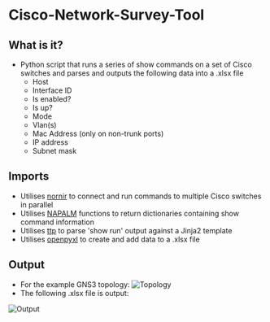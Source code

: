 # Cisco-Network-Survey-Tool
## What is it?
- Python script that runs a series of show commands on a set of Cisco switches and parses and outputs the following data into a .xlsx file
  - Host
  - Interface ID
  - Is enabled?
  - Is up?
  - Mode
  - Vlan(s)
  - Mac Address (only on non-trunk ports)
  - IP address
  - Subnet mask
## Imports
- Utilises [nornir](https://nornir.readthedocs.io/en/latest/) to connect and run commands to multiple Cisco switches in parallel
- Utilises [NAPALM](https://napalm.readthedocs.io/en/latest/) functions to return dictionaries containing show command information
- Utilises [ttp](https://ttp.readthedocs.io/en/latest/) to parse 'show run' output against a Jinja2 template
- Utilises [openpyxl](https://openpyxl.readthedocs.io/en/latest/) to create and add data to a .xlsx file
## Output
- For the example GNS3 topology:
![Topology](https://user-images.githubusercontent.com/38755612/93078869-20d1f200-f683-11ea-90cf-d9e89a0e8299.PNG)
- The following .xlsx file is output:

![Output](https://user-images.githubusercontent.com/38755612/93078861-1f082e80-f683-11ea-9ea7-a6b381eeed31.png)

